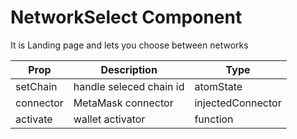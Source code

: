 # NetworkSelect Component

It is Landing page and lets you choose between networks

| Prop      | Description             | Type              |
| --------- | ----------------------- | ----------------- |
| setChain  | handle seleced chain id | atomState         |
| connector | MetaMask connector      | injectedConnector |
| activate  | wallet activator        | function          |
